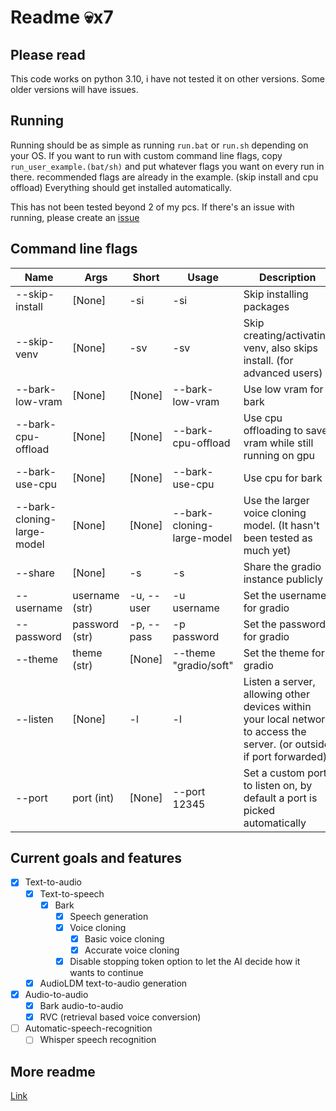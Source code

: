 # Readme 💀x7

## Please read
This code works on python 3.10, i have not tested it on other versions. Some older versions will have issues.

## Running
Running should be as simple as running `run.bat` or `run.sh` depending on your OS.
If you want to run with custom command line flags, copy `run_user_example.(bat/sh)` and put whatever flags you want on every run in there. recommended flags are already in the example. (skip install and cpu offload)
Everything should get installed automatically.

This has not been tested beyond 2 of my pcs.
If there's an issue with running, please create an [issue](https://github.com/gitmylo/audio-webui/issues)

## Command line flags

| Name                       | Args           | Short      | Usage                      | Description                                                                                                            |
|----------------------------|----------------|------------|----------------------------|------------------------------------------------------------------------------------------------------------------------|
| --skip-install             | [None]         | -si        | -si                        | Skip installing packages                                                                                               |
| --skip-venv                | [None]         | -sv        | -sv                        | Skip creating/activating venv, also skips install. (for advanced users)                                                |
| --bark-low-vram            | [None]         | [None]     | --bark-low-vram            | Use low vram for bark                                                                                                  |
| --bark-cpu-offload         | [None]         | [None]     | --bark-cpu-offload         | Use cpu offloading to save vram while still running on gpu                                                             |
| --bark-use-cpu             | [None]         | [None]     | --bark-use-cpu             | Use cpu for bark                                                                                                       |
| --bark-cloning-large-model | [None]         | [None]     | --bark-cloning-large-model | Use the larger voice cloning model. (It hasn't been tested as much yet)                                                |
| --share                    | [None]         | -s         | -s                         | Share the gradio instance publicly                                                                                     |
| --username                 | username (str) | -u, --user | -u username                | Set the username for gradio                                                                                            |
| --password                 | password (str) | -p, --pass | -p password                | Set the password for gradio                                                                                            |
| --theme                    | theme (str)    | [None]     | --theme "gradio/soft"      | Set the theme for gradio                                                                                               |
| --listen                   | [None]         | -l         | -l                         | Listen a server, allowing other devices within your local network to access the server. (or outside if port forwarded) |
| --port                     | port (int)     | [None]     | --port 12345               | Set a custom port to listen on, by default a port is picked automatically                                              |


## Current goals and features
* [x] Text-to-audio
  * [x] Text-to-speech
    * [x] Bark
      * [x] Speech generation
      * [x] Voice cloning
        * [x] Basic voice cloning
        * [x] Accurate voice cloning
      * [x] Disable stopping token option to let the AI decide how it wants to continue
  * [x] AudioLDM text-to-audio generation
* [x] Audio-to-audio
  * [x] Bark audio-to-audio
  * [x] RVC (retrieval based voice conversion)
* [ ] Automatic-speech-recognition
  * [ ] Whisper speech recognition

## More readme
[Link](readme/readme.md)
